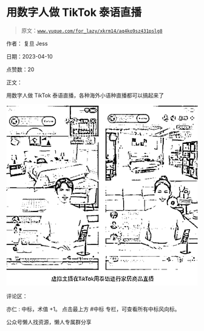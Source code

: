 # 用数字人做 TikTok 泰语直播

> 原文：[`www.yuque.com/for_lazy/xkrm14/aq4ko9sz431pslg8`](https://www.yuque.com/for_lazy/xkrm14/aq4ko9sz431pslg8)



作者： 复旦 Jess



日期：2023-04-10



点赞数：20



正文：



用数字人做 TikTok 泰语直播，各种海外小语种直播都可以搞起来了



![](img/c6933cb2ffc1bcceab5e2fed2e1ded34.png)  

评论区：



亦仁 : 中标，术值 +1。 点击最上方 #中标 专栏，可查看所有中标风向标。



公众号懒人找资源，懒人专属群分享

</ne-p>
